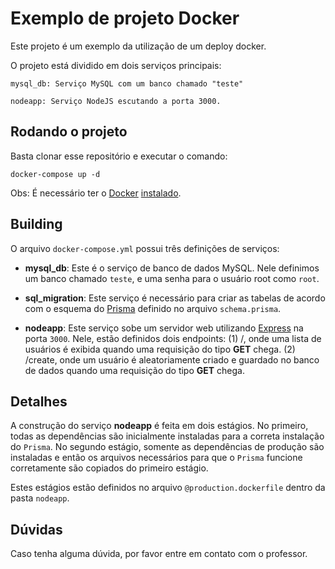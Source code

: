 # Exemplo de projeto Docker
Este projeto é um exemplo da utilização de um deploy docker.

O projeto está dividido em dois serviços principais:

```
mysql_db: Serviço MySQL com um banco chamado "teste"
```
```
nodeapp: Serviço NodeJS escutando a porta 3000.
```

## Rodando o projeto
Basta clonar esse repositório e executar o comando:
```
docker-compose up -d
```

Obs: É necessário ter o [Docker](https://docs.docker.com/) [instalado](https://docs.docker.com/engine/install/ubuntu/).

## Building
O arquivo ``docker-compose.yml`` possui três definições de serviços:

  * **mysql_db**:
   Este é o serviço de banco de dados MySQL. Nele definimos um banco chamado ``teste``, e uma senha para o usuário root como ``root``.
   
  * **sql_migration**:
   Este serviço é necessário para criar as tabelas de acordo com o esquema do [Prisma](https://www.prisma.io/docs) definido no arquivo ``schema.prisma``.
   
  * **nodeapp**:
   Este serviço sobe um servidor web utilizando [Express](https://expressjs.com/en/starter/hello-world.html) na porta ``3000``. Nele, estão definidos dois endpoints: (1) /, onde uma lista de usuários é exibida quando uma requisição do tipo **GET** chega. (2) /create, onde um usuário é aleatoriamente criado e guardado no banco de dados quando uma requisição do tipo **GET** chega.

## Detalhes
A construção do serviço **nodeapp** é feita em dois estágios. No primeiro, todas as dependências são inicialmente instaladas para a correta instalação do ``Prisma``. No segundo estágio, somente as dependências de produção são instaladas e então os arquivos necessários para que o ``Prisma`` funcione corretamente são copiados do primeiro estágio.

Estes estágios estão definidos no arquivo ``@production.dockerfile`` dentro da pasta ``nodeapp``.

## Dúvidas
Caso tenha alguma dúvida, por favor entre em contato com o professor.